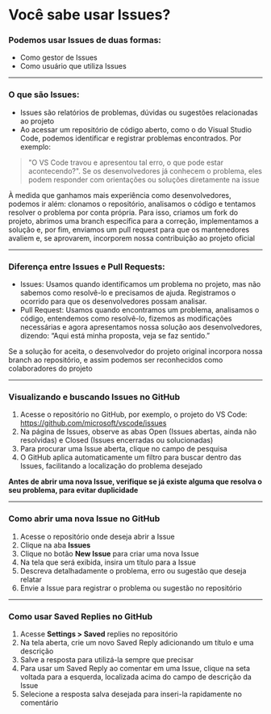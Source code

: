 # Você sabe usar Issues?

### Podemos usar Issues de duas formas:
* Como gestor de Issues
* Como usuário que utiliza Issues

---

### O que são Issues:
* Issues são relatórios de problemas, dúvidas ou sugestões relacionadas ao projeto
* Ao acessar um repositório de código aberto, como o do Visual Studio Code, podemos identificar e registrar problemas encontrados. Por exemplo: 
>"O VS Code travou e apresentou tal erro, o que pode estar acontecendo?". Se os desenvolvedores já conhecem o problema, eles podem responder com orientações ou soluções diretamente na issue

À medida que ganhamos mais experiência como desenvolvedores, podemos ir além: clonamos o repositório, analisamos o código e tentamos resolver o problema por conta própria. Para isso, criamos um fork do projeto, abrimos uma branch específica para a correção, implementamos a solução e, por fim, enviamos um pull request para que os mantenedores avaliem e, se aprovarem, incorporem nossa contribuição ao projeto oficial

---

### Diferença entre Issues e Pull Requests:
* Issues: Usamos quando identificamos um problema no projeto, mas não sabemos como resolvê-lo e precisamos de ajuda. Registramos o ocorrido para que os desenvolvedores possam analisar.
* Pull Request: Usamos quando encontramos um problema, analisamos o código, entendemos como resolvê-lo, fizemos as modificações necessárias e agora apresentamos nossa solução aos desenvolvedores, dizendo: “Aqui está minha proposta, veja se faz sentido.”

Se a solução for aceita, o desenvolvedor do projeto original incorpora nossa branch ao repositório, e assim podemos ser reconhecidos como colaboradores do projeto

---

### Visualizando e buscando Issues no GitHub
1. Acesse o repositório no GitHub, por exemplo, o projeto do VS Code: https://github.com/microsoft/vscode/issues
2. Na página de Issues, observe as abas Open (Issues abertas, ainda não resolvidas) e Closed (Issues encerradas ou solucionadas)
3. Para procurar uma Issue aberta, clique no campo de pesquisa
4. O GitHub aplica automaticamente um filtro para buscar dentro das Issues, facilitando a localização do problema desejado

__Antes de abrir uma nova Issue, verifique se já existe alguma que resolva o seu problema, para evitar duplicidade__

---

### Como abrir uma nova Issue no GitHub
1. Acesse o repositório onde deseja abrir a Issue
2. Clique na aba __Issues__
3. Clique no botão __New Issue__ para criar uma nova Issue
4. Na tela que será exibida, insira um título para a Issue
5. Descreva detalhadamente o problema, erro ou sugestão que deseja relatar
6. Envie a Issue para registrar o problema ou sugestão no repositório

---

### Como usar Saved Replies no GitHub
1. Acesse __Settings > Saved__ replies no repositório
2. Na tela aberta, crie um novo Saved Reply adicionando um título e uma descrição
3. Salve a resposta para utilizá-la sempre que precisar
4. Para usar um Saved Reply ao comentar em uma Issue, clique na seta voltada para a esquerda, localizada acima do campo de descrição da Issue
5. Selecione a resposta salva desejada para inseri-la rapidamente no comentário